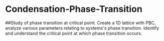 # Condensation-Phase-Transition
##Study of phase transition at critical point.
Create a 1D lattice with PBC, analyze various parameters relating to systems's phase transition.
Identify and understand the critical point at which phase transition occurs.
